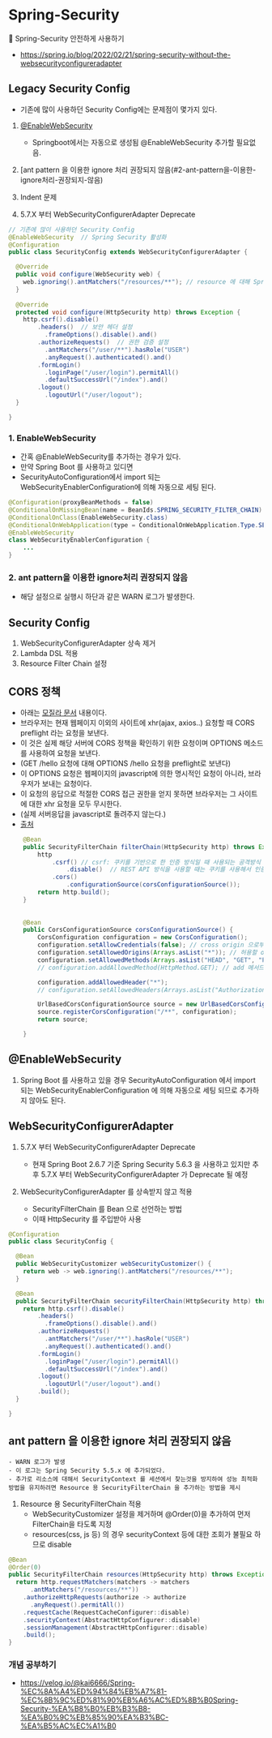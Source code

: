 # Spring-Security
:leaves: Spring-Security 안전하게 사용하기
- https://spring.io/blog/2022/02/21/spring-security-without-the-websecurityconfigureradapter

## Legacy Security Config ##
- 기존에 많이 사용하던 Security Config에는 문제점이 몇가지 있다.
1. [@EnableWebSecurity](#1-EnableWebSecurity)
    + Springboot에서는 자동으로 생성됨 @EnableWebSecurity 추가할 필요없음.
2. [ant pattern 을 이용한 ignore 처리 권장되지 않음(#2-ant-pattern을-이용한-ignore처리-권장되지-않음)

3. Indent 문제
4. 5.7.X 부터 WebSecurityConfigurerAdapter Deprecate

````java
// 기존에 많이 사용하던 Security Config
@EnableWebSecurity  // Spring Security 활성화
@Configuration
public class SecurityConfig extends WebSecurityConfigurerAdapter {

  @Override
  public void configure(WebSecurity web) {
    web.ignoring().antMatchers("/resources/**"); // resource 에 대해 Spring Security FilterChain 제외
  }
  
  @Override
  protected void configure(HttpSecurity http) throws Exception {
    http.csrf().disable()
        .headers()  // 보안 헤더 설정
          .frameOptions().disable().and()
        .authorizeRequests()  // 권한 검증 설정
          .antMatchers("/user/**").hasRole("USER")
          .anyRequest().authenticated().and()
        .formLogin()
          .loginPage("/user/login").permitAll()
          .defaultSuccessUrl("/index").and()
        .logout()
          .logoutUrl("/user/logout");
  }

}
````

### 1. EnableWebSecurity ###
- 간혹 @EnableWebSecurity를 추가하는 경우가 있다. 
- 만약 Spring Boot 를 사용하고 있디면
- SecurityAutoConfiguration에서 import 되는 WebSecurityEnablerConfiguration에 의해 자동으로 세팅 된다.

````java
@Configuration(proxyBeanMethods = false)
@ConditionalOnMissingBean(name = BeanIds.SPRING_SECURITY_FILTER_CHAIN)
@ConditionalOnClass(EnableWebSecurity.class)
@ConditionalOnWebApplication(type = ConditionalOnWebApplication.Type.SERVLET)
@EnableWebSecurity
class WebSecurityEnablerConfiguration {
    ...
}
````

### 2. ant pattern을 이용한 ignore처리 권장되지 않음 ###
- 해당 설정으로 실행시 하단과 같은 WARN 로그가 발생한다.



## Security Config ##
1. WebSecurityConfigurerAdapter 상속 제거
2. Lambda DSL 적용
3. Resource Filter Chain 설정



## CORS 정책 ##
- 아래는 [모질라 문서](https://developer.mozilla.org/ko/docs/Web/HTTP/CORS) 내용이다.
- 브라우저는 현재 웹페이지 이외의 사이트에 xhr(ajax, axios..) 요청할 때 CORS preflight 라는 요청을 보낸다. 
- 이 것은 실제 해당 서버에 CORS 정책을 확인하기 위한 요청이며 OPTIONS 메소드를 사용하여 요청을 보낸다.
- (GET /hello 요청에 대해 OPTIONS /hello 요청을 preflight로 보낸다)
- 이 OPTIONS 요청은 웹페이지의 javascript에 의한 명시적인 요청이 아니라, 브라우저가 보내는 요청이다. 
- 이 요청의 응답으로 적절한 CORS 접근 권한을 얻지 못하면 브라우저는 그 사이트에 대한 xhr 요청을 모두 무시한다.
- (실제 서버응답을 javascript로 돌려주지 않는다.)
- [출처](https://oddpoet.net/blog/2017/04/27/cors-with-spring-security/)


````java
    @Bean
    public SecurityFilterChain filterChain(HttpSecurity http) throws Exception {
        http
        	.csrf() // csrf: 쿠키를 기반으로 한 인증 방식일 때 사용되는 공격방식 // CSRF 토큰 방식을 사용해서 인증을 진행필요
        		.disable()  // REST API 방식을 사용할 때는 쿠키를 사용해서 인증하는 방식을 잘 사용하지 않기에 설정을 꺼두어도 무방하다.
        	.cors()
        		.configurationSource(corsConfigurationSource());
        return http.build();
    }
    
    
    @Bean
    public CorsConfigurationSource corsConfigurationSource() {
        CorsConfiguration configuration = new CorsConfiguration();
        configuration.setAllowCredentials(false); // cross origin 으로부터 인증을 위한 쿠키 정보를 받을지 여부
        configuration.setAllowedOrigins(Arrays.asList("*")); // 허용할 origin 정보
        configuration.setAllowedMethods(Arrays.asList("HEAD", "GET", "POST", "PUT")); // 허용할 http methods.
        // configuration.addAllowedMethod(HttpMethod.GET); // add 메서드는 하나만 등록할때 사용한다.

        configuration.addAllowedHeader("*");
        // configuration.setAllowedHeaders(Arrays.asList("Authorization", "Cache-Control", "Content-Type"));

        UrlBasedCorsConfigurationSource source = new UrlBasedCorsConfigurationSource();
        source.registerCorsConfiguration("/**", configuration);
        return source;

    }
````

## @EnableWebSecurity ##
1. Spring Boot 를 사용하고 있을 경우 SecurityAutoConfiguration 에서 import 되는 WebSecurityEnablerConfiguration 에 의해 자동으로 세팅 되므로 추가하지 않아도 된다.

## WebSecurityConfigurerAdapter ##
1. 5.7.X 부터 WebSecurityConfigurerAdapter Deprecate
    - 현재 Spring Boot 2.6.7 기준 Spring Security 5.6.3 을 사용하고 있지만 추후 5.7.X 부터 WebSecurityConfigurerAdapter 가 Deprecate 될 예정

2. WebSecurityConfigurerAdapter 를 상속받지 않고 적용
    - SecurityFilterChain 를 Bean 으로 선언하는 방법
    - 이때 HttpSecurity 를 주입받아 사용
````java
@Configuration
public class SecurityConfig {

  @Bean
  public WebSecurityCustomizer webSecurityCustomizer() {
    return web -> web.ignoring().antMatchers("/resources/**");
  }

  @Bean
  public SecurityFilterChain securityFilterChain(HttpSecurity http) throws Exception {
    return http.csrf().disable()
        .headers()
          .frameOptions().disable().and()
        .authorizeRequests()
          .antMatchers("/user/**").hasRole("USER")
          .anyRequest().authenticated().and()
        .formLogin()
          .loginPage("/user/login").permitAll()
          .defaultSuccessUrl("/index").and()
        .logout()
          .logoutUrl("/user/logout").and()
        .build();
  }

}
````

## ant pattern 을 이용한 ignore 처리 권장되지 않음 ##
    - WARN 로그가 발생
    - 이 로그는 Spring Security 5.5.x 에 추가되었다.
    - 추가로 리소스에 대해서 SecurityContext 를 세션에서 찾는것을 방지하여 성능 최적화 방법을 유지하려면 Resource 용 SecurityFilterChain 을 추가하는 방법을 제시

1. Resource 용 SecurityFilterChain 적용
    - WebSecurityCustomizer 설정을 제거하며 @Order(0)을 추가하여 먼저 FilterChain을 타도록 지정
    - resources(css, js 등) 의 경우 securityContext 등에 대한 조회가 불필요 하므로 disable
````java
@Bean
@Order(0)
public SecurityFilterChain resources(HttpSecurity http) throws Exception {
  return http.requestMatchers(matchers -> matchers
      .antMatchers("/resources/**"))
    .authorizeHttpRequests(authorize -> authorize
      .anyRequest().permitAll())
    .requestCache(RequestCacheConfigurer::disable)
    .securityContext(AbstractHttpConfigurer::disable)
    .sessionManagement(AbstractHttpConfigurer::disable)
    .build();
}
````


### 개념 공부하기 ###
- https://velog.io/@kai6666/Spring-%EC%8A%A4%ED%94%84%EB%A7%81-%EC%8B%9C%ED%81%90%EB%A6%AC%ED%8B%B0Spring-Security-%EA%B8%B0%EB%B3%B8-%EA%B0%9C%EB%85%90%EA%B3%BC-%EA%B5%AC%EC%A1%B0
